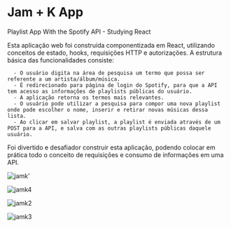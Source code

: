 # Jam + K App
Playlist App With the Spotify API - Studying React

Esta aplicação web foi construída componentizada em React, utilizando conceitos de estado, hooks, requisições HTTP e autorizações.
  A estrutura básica das funcionalidades consiste:
  
      - O usuário digita na área de pesquisa um termo que possa ser referente a um artista/álbum/música.
      - É redirecionado para página de login do Spotify, para que a API tem acesso as informações de playlists públicas do usuário.
      - A aplicação retorna os termos mais relevantes.
      - O usuário pode utilizar a pesquisa para compor uma nova playlist onde pode escolher o nome, inserir e retirar novas músicas dessa lista.
      - Ao clicar em salvar playlist, a playlist é enviada através de um POST para a API, e salva com as outras playlists públicas daquele usuário.
      
Foi divertido e desafiador construir esta aplicação, podendo colocar em prática todo o conceito de requisições e consumo de informações em uma API.

![jamk'](https://user-images.githubusercontent.com/84157079/219088946-a4ddea3d-d58e-40e1-84f6-014e8b4be30b.png)

![jamk4](https://user-images.githubusercontent.com/84157079/219088988-8dfbde12-7f6c-4e5a-a8ed-b547abf42e2c.png)

![jamk2](https://user-images.githubusercontent.com/84157079/219089003-02adfb59-08d3-4a47-94bb-ac2427c79461.png)

![jamk3](https://user-images.githubusercontent.com/84157079/219089013-f2ffee7d-0bac-4167-b541-2473bd222306.png)
